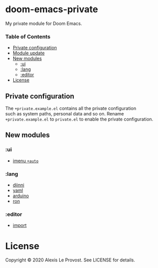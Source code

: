 # doom-emacs-private
My private module for Doom Emacs.

### Table of Contents
* [Private configuration](#private-configuration)
* [Module update](#module-update)
* [New modules](#new-modules)
  * [:ui](#lang)
  * [:lang](#lang)
  * [:editor](#ui)
* [License](#license)

## Private configuration
The `+private.example.el` contains all the private configuration  
such as system paths, personal data and so on.
Rename `+private.example.el` to `private.el` to enable the private configuration.

## New modules
### :ui
* [imenu `+auto`](modules/ui/imenu/README.md)
### :lang
* [djinni](modules/lang/djinni/README.md)
* [yaml](modules/lang/yaml/README.md)
* [arduino](modules/lang/arduino/README.md)
* [ron](modules/lang/ron/README.md)
### :editor
* [import](modules/editor/import/README.md)

# License
Copyright © 2020 Alexis Le Provost. See LICENSE for details.
